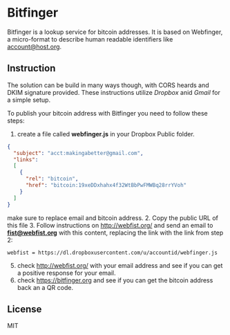 Bitfinger
=========

Bitfinger is a lookup service for bitcoin addresses. It is based on Webfinger, a micro-format to describe human readable identifiers like account@host.org.

Instruction
----

The solution can be build in many ways though, with CORS heards and DKIM signature provided. These instructions utilize *Dropbox* anid *Gmail* for a simple setup. 

To publish your bitcoin address with Bitfinger you need to follow these steps:

1. create a file called **webfinger.js** in your Dropbox Public folder.
```json
{
  "subject": "acct:makingabetter@gmail.com",
  "links":
  [
    {
      "rel": "bitcoin",
      "href": "bitcoin:19xeDDxhahx4f32WtBbPwFMWBq28rrYVoh"
    }
  ]
}
```
make sure to replace email and bitcoin address.
2. Copy the public URL of this file
3. Follow instructions on http://webfist.org/ and send an email to **fist@webfist.org** with this content, replacing the link with the link from step 2:
```
webfist = https://dl.dropboxusercontent.com/u/accountid/webfinger.js
```
5. check http://webfist.org/ with your email address and see if you can get a positive response for your email.
4. check https://bitfinger.org and see if you can get the bitcoin address back an a QR code.

License
----

MIT
